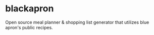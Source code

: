 # blackapron
Open source meal planner &amp; shopping list generator that utilizes blue apron's public recipes.
